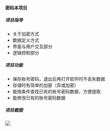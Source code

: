 #### 密码本项目

##### 项目指导

- 关于加密方式
- 数据定义方式
- 界面与用户交互部分
- 逻辑控制部分

##### 项目功能

- 保存账号密码，退出后再打开软件时不丢失数据
- 存储时有简单的加密（异或加密）
- 能按条件查找已有的账号密码数据，方便提取
- 能修改已有的账号密码数据

##### 项目截图

![](https://github.com/havocykp/Project-Development/blob/master/MyPass_Demo1/Image/Image.png)